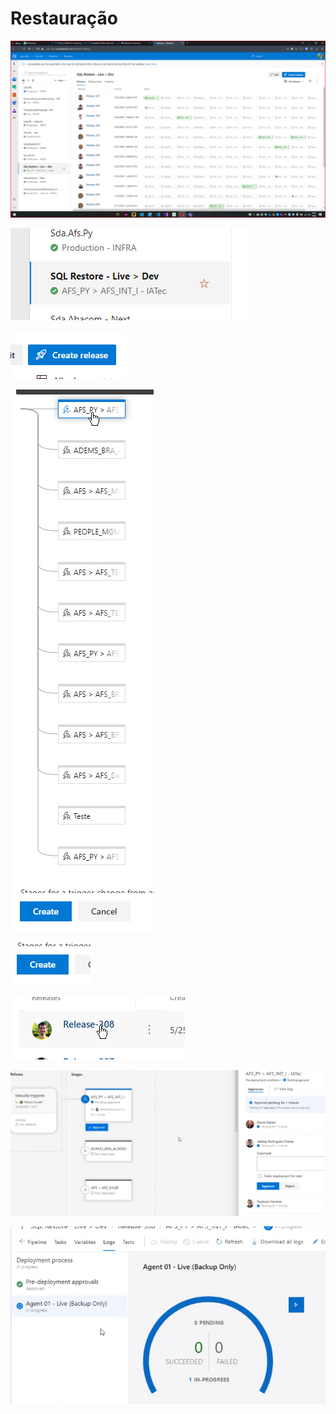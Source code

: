 # Restauração

![](.gitbook/assets/image%20%2825%29.png)

![](.gitbook/assets/image%20%2815%29.png)

![](.gitbook/assets/image%20%2821%29.png)

![](.gitbook/assets/image%20%2817%29.png)

![](.gitbook/assets/image%20%2827%29.png)

![](.gitbook/assets/image%20%2822%29.png)

![](.gitbook/assets/image%20%2826%29.png)

![](.gitbook/assets/image%20%2816%29.png)


